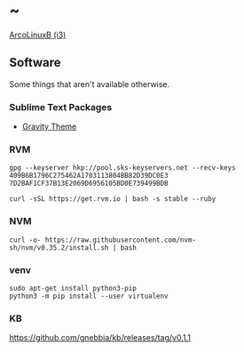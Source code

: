 # ~

[ArcoLinuxB (i3)](https://arcolinux.info/download/)


## Software

Some things that aren't available otherwise.

### Sublime Text Packages

* [Gravity Theme](https://packagecontrol.io/packages/Theme%20-%20Gravity)

### RVM

```
gpg --keyserver hkp://pool.sks-keyservers.net --recv-keys 409B6B1796C275462A1703113804BB82D39DC0E3 7D2BAF1CF37B13E2069D6956105BD0E739499BDB

curl -sSL https://get.rvm.io | bash -s stable --ruby
```

### NVM

```
curl -o- https://raw.githubusercontent.com/nvm-sh/nvm/v0.35.2/install.sh | bash
```

### venv

```
sudo apt-get install python3-pip
python3 -m pip install --user virtualenv
```

### KB

https://github.com/gnebbia/kb/releases/tag/v0.1.1
